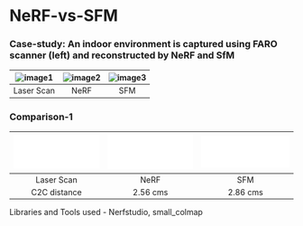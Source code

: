 # NeRF-vs-SFM

### Case-study: An indoor environment is captured using FARO scanner (left) and reconstructed by NeRF and SfM
| ![image1](./media/small_scan.gif) | ![image2](./media/small_nerf.gif) | ![image3](./media/small_colmap.gif) |
|:--:|:---:|:---:|
| Laser Scan | NeRF | SFM |


### Comparison-1
| ![image4](./media/1_scan.gif) | ![image5](./media/1_nerf.gif) | ![image6](./media/1_colmap.gif) |
|:--:|:---:|:---:|
| Laser Scan | NeRF | SFM |
| C2C distance | 2.56 cms | 2.86 cms |



Libraries and Tools used  - Nerfstudio, small_colmap
